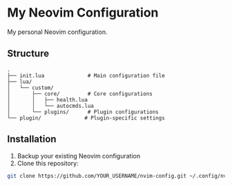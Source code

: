# My Neovim Configuration

My personal Neovim configuration.

## Structure
```
.
├── init.lua              # Main configuration file
├── lua/
│   └── custom/
│       ├── core/         # Core configurations
│       │   ├── health.lua
│       │   └── autocmds.lua
│       └── plugins/      # Plugin configurations
└── plugin/              # Plugin-specific settings
```

## Installation

1. Backup your existing Neovim configuration
2. Clone this repository:
```bash
git clone https://github.com/YOUR_USERNAME/nvim-config.git ~/.config/nvim
```

